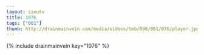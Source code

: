 ```yaml
--- 
layout: sieutv
title: 1076
tags: ["001"]
thumb: http://drainmainvein.com/media/videos/tmb/000/001/076/player.jpg
---
```

{% include drainmainvein key="1076" %} 
